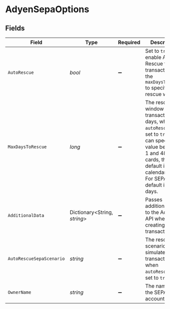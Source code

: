 # AdyenSepaOptions


## Fields

| Field                                                                                                                                                                                                       | Type                                                                                                                                                                                                        | Required                                                                                                                                                                                                    | Description                                                                                                                                                                                                 | Example                                                                                                                                                                                                     |
| ----------------------------------------------------------------------------------------------------------------------------------------------------------------------------------------------------------- | ----------------------------------------------------------------------------------------------------------------------------------------------------------------------------------------------------------- | ----------------------------------------------------------------------------------------------------------------------------------------------------------------------------------------------------------- | ----------------------------------------------------------------------------------------------------------------------------------------------------------------------------------------------------------- | ----------------------------------------------------------------------------------------------------------------------------------------------------------------------------------------------------------- |
| `AutoRescue`                                                                                                                                                                                                | *bool*                                                                                                                                                                                                      | :heavy_minus_sign:                                                                                                                                                                                          | Set to `true` to enable Auto Rescue for a transaction. Use the `maxDaysToRescue` to specify a rescue window.                                                                                                | true                                                                                                                                                                                                        |
| `MaxDaysToRescue`                                                                                                                                                                                           | *long*                                                                                                                                                                                                      | :heavy_minus_sign:                                                                                                                                                                                          | The rescue window for a transaction, in days, when `autoRescue` is set to `true`. You can specify a value between 1 and 48. For cards, the default is one calendar month. For SEPA, the default is 42 days. | 20                                                                                                                                                                                                          |
| `AdditionalData`                                                                                                                                                                                            | Dictionary<String, *string*>                                                                                                                                                                                | :heavy_minus_sign:                                                                                                                                                                                          | Passes additional data to the Adyen API when creating a transaction.                                                                                                                                        | {<br/>"subMerchantID": "12345"<br/>}                                                                                                                                                                        |
| `AutoRescueSepaScenario`                                                                                                                                                                                    | *string*                                                                                                                                                                                                    | :heavy_minus_sign:                                                                                                                                                                                          | The rescue scenario to simulate for a transaction, when `autoRescue` is set to `true`.                                                                                                                      | AutoRescueSuccessfulFirst                                                                                                                                                                                   |
| `OwnerName`                                                                                                                                                                                                 | *string*                                                                                                                                                                                                    | :heavy_minus_sign:                                                                                                                                                                                          | The name on the SEPA bank account.                                                                                                                                                                          | A. Schneider                                                                                                                                                                                                |